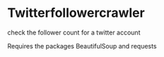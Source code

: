 # Twitterfollowercrawler
check the follower count for a twitter account

Requires the packages BeautifulSoup and requests

